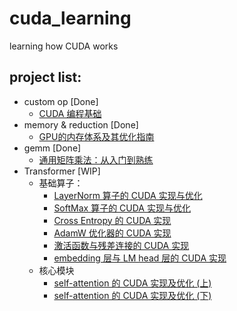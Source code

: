 # cuda_learning
learning how CUDA works


## project list:
- custom op [Done]
    - [CUDA 编程基础](https://zhuanlan.zhihu.com/p/645330027)
- memory & reduction [Done]
    - [GPU的内存体系及其优化指南](https://zhuanlan.zhihu.com/p/654027980)
- gemm [Done]
    - [通用矩阵乘法：从入门到熟练](https://zhuanlan.zhihu.com/p/657632577)
- Transformer [WIP]
    - 基础算子：
        - [LayerNorm 算子的 CUDA 实现与优化](https://zhuanlan.zhihu.com/p/694974164)
        - [SoftMax 算子的 CUDA 实现与优化](https://zhuanlan.zhihu.com/p/695307283)
        - [Cross Entropy 的 CUDA 实现](https://zhuanlan.zhihu.com/p/695594396)
        - [AdamW 优化器的 CUDA 实现](https://zhuanlan.zhihu.com/p/695611950)
        - [激活函数与残差连接的 CUDA 实现](https://zhuanlan.zhihu.com/p/695703671?)
        - [embedding 层与 LM head 层的 CUDA 实现](https://zhuanlan.zhihu.com/p/695785781)
    - 核心模块
        - [self-attention 的 CUDA 实现及优化 (上)](https://zhuanlan.zhihu.com/p/695898274)
        - [self-attention 的 CUDA 实现及优化 (下)](https://zhuanlan.zhihu.com/p/696197013)
    


